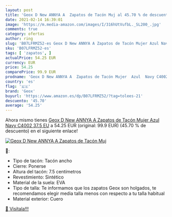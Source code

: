 ```yaml
---
layout: post
title: 'Geox D New ANNYA A  Zapatos de Tacón Muj al 45.70 % de descuento'
date: 2021-02-14 16:39:01
image: 'https://m.media-amazon.com/images/I/316hUtVufbL._SL200_.jpg'
comments: true
category: ofertas
author: ring
slug: 'B07LFRMZ52-es Geox D New ANNYA A Zapatos de Tacón Mujer Azul Navy C4002...'
sku: 'B07LFRMZ52-es'
tags: [ 'zapatos', ]
actualPrice: 54.25 EUR
currency: EUR
price: 54.25
comparePrice: 99.9 EUR
prodname: 'Geox D New ANNYA A  Zapatos de Tacón Mujer  Azul  Navy C4002   37.5 EU'
country: 'es'
flag: '🇪🇸'
brand: 'Geox'
buyurl: 'https://www.amazon.es/dp/B07LFRMZ52/?tag=tolees-21'
descuento: '45.70'
average: '54.25'
---
```


Ahora mismo tienes [Geox D New ANNYA A  Zapatos de Tacón Mujer  Azul  Navy C4002   37.5 EU](https://www.amazon.es/dp/B07LFRMZ52/?tag=tolees-21) a 54.25 EUR (original: 99.9 EUR) (45.70 %  de descuento) en el siguiente enlace!

[![Geox D New ANNYA A  Zapatos de Tacón Muj](https://m.media-amazon.com/images/I/316hUtVufbL._SL200_.jpg)](https://www.amazon.es/dp/B07LFRMZ52/?tag=tolees-21)

🔎:

- Tipo de tacón: Tacón ancho
- Cierre: Ponerse
- Altura del tacón: 7.5 centímetros
- Revestimiento: Sintético
- Material de la suela: EVA
- Tipo de talla: Te informamos que los zapatos Geox son holgados, te recomendamos elegir media talla menos con respecto a tu talla habitual
- Material exterior: Cuero

[🛒 Visítala!!!](https://www.amazon.es/dp/B07LFRMZ52/?tag=tolees-21)
